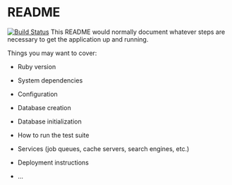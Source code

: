 # README
[![Build Status](https://travis-ci.com/jonnyom/Spotibot.svg?token=vFzLrqjgfQJxquAj89qx&branch=master)](https://travis-ci.com/jonnyom/Spotibot)
This README would normally document whatever steps are necessary to get the
application up and running.

Things you may want to cover:

* Ruby version

* System dependencies

* Configuration

* Database creation

* Database initialization

* How to run the test suite

* Services (job queues, cache servers, search engines, etc.)

* Deployment instructions

* ...
